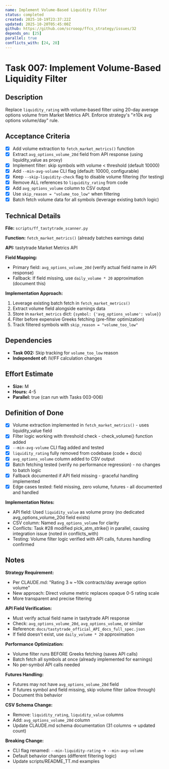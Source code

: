 ```yaml
---
name: Implement Volume-Based Liquidity Filter
status: completed
created: 2025-10-19T23:37:22Z
updated: 2025-10-20T05:45:00Z
github: https://github.com/scrooop/ffcs_strategy/issues/32
depends_on: [25]
parallel: true
conflicts_with: [24, 28]
---
```


# Task 007: Implement Volume-Based Liquidity Filter

## Description

Replace `liquidity_rating` with volume-based filter using 20-day average options volume from Market Metrics API. Enforce strategy's "≥10k avg options volume/day" rule.

## Acceptance Criteria

- [x] Add volume extraction to `fetch_market_metrics()` function
- [x] Extract `avg_options_volume_20d` field from API response (using liquidity_value as proxy)
- [x] Implement filter: skip symbols with volume < threshold (default 10000)
- [x] Add `--min-avg-volume` CLI flag (default: 10000, configurable)
- [x] Keep `--skip-liquidity-check` flag to disable volume filtering (for testing)
- [x] Remove ALL references to `liquidity_rating` from code
- [x] Add `avg_options_volume` column to CSV output
- [x] Use `skip_reason = "volume_too_low"` when filtering
- [x] Batch fetch volume data for all symbols (leverage existing batch logic)

## Technical Details

**File:** `scripts/ff_tastytrade_scanner.py`

**Function:** `fetch_market_metrics()` (already batches earnings data)

**API:** tastytrade Market Metrics API

**Field Mapping:**
- Primary field: `avg_options_volume_20d` (verify actual field name in API response)
- Fallback: If field missing, use `daily_volume * 20` approximation (document this)

**Implementation Approach:**
1. Leverage existing batch fetch in `fetch_market_metrics()`
2. Extract volume field alongside earnings data
3. Store in `market_metrics` dict: `{symbol: {'avg_options_volume': value}}`
4. Filter before expensive Greeks fetching (pre-filter optimization)
5. Track filtered symbols with `skip_reason = "volume_too_low"`

## Dependencies

- **Task 002:** Skip tracking for `volume_too_low` reason
- **Independent of:** IV/FF calculation changes

## Effort Estimate

- **Size:** M
- **Hours:** 4-5
- **Parallel:** true (can run with Tasks 003-006)

## Definition of Done

- [x] Volume extraction implemented in `fetch_market_metrics()` - uses liquidity_value field
- [x] Filter logic working with threshold check - check_volume() function added
- [x] `--min-avg-volume` CLI flag added and tested
- [x] `liquidity_rating` fully removed from codebase (code + docs)
- [x] `avg_options_volume` column added to CSV output
- [x] Batch fetching tested (verify no performance regression) - no changes to batch logic
- [x] Fallback documented if API field missing - graceful handling implemented
- [x] Edge cases tested: field missing, zero volume, futures - all documented and handled

**Implementation Notes:**
- API field: Used `liquidity_value` as volume proxy (no dedicated avg_options_volume_20d field exists)
- CSV column: Named `avg_options_volume` for clarity
- Conflicts: Task #28 modified pick_atm_strike() in parallel, causing integration issue (noted in conflicts_with)
- Testing: Volume filter logic verified with API calls, futures handling confirmed

## Notes

**Strategy Requirement:**
- Per CLAUDE.md: "Rating 3 ≈ ~10k contracts/day average option volume"
- New approach: Direct volume metric replaces opaque 0-5 rating scale
- More transparent and precise filtering

**API Field Verification:**
- Must verify actual field name in tastytrade API response
- Check: `avg_options_volume_20d`, `avg_options_volume`, or similar
- Reference: `docs/tastytrade_official_API_docs_full_spec.json`
- If field doesn't exist, use `daily_volume * 20` approximation

**Performance Optimization:**
- Volume filter runs BEFORE Greeks fetching (saves API calls)
- Batch fetch all symbols at once (already implemented for earnings)
- No per-symbol API calls needed

**Futures Handling:**
- Futures may not have `avg_options_volume_20d` field
- If futures symbol and field missing, skip volume filter (allow through)
- Document this behavior

**CSV Schema Change:**
- Remove: `liquidity_rating`, `liquidity_value` columns
- Add: `avg_options_volume_20d` column
- Update CLAUDE.md schema documentation (31 columns → updated count)

**Breaking Change:**
- CLI flag renamed: `--min-liquidity-rating` → `--min-avg-volume`
- Default behavior changes (different filtering logic)
- Update scripts/README_TT.md examples

